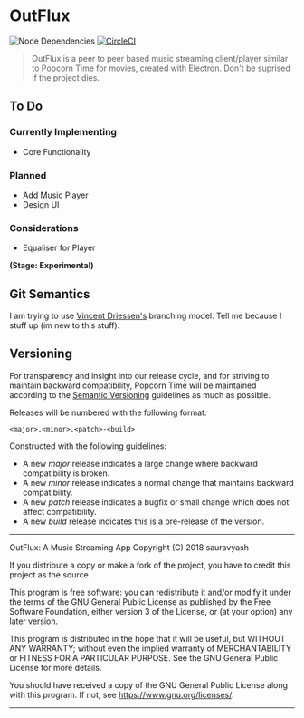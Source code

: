 # OutFlux
![Node Dependencies](https://david-dm.org/outflux/outflux.svg)
[![CircleCI](https://circleci.com/gh/OutFlux/OutFlux.svg?style=shield)](https://circleci.com/gh/OutFlux/OutFlux)

> OutFlux is a peer to peer based music streaming client/player similar to Popcorn Time for movies, created with Electron. Don't be suprised if the project dies.

## To Do
### Currently Implementing
- Core Functionality

### Planned

- Add Music Player
- Design UI

### Considerations
- Equaliser for Player

**(Stage: Experimental)**

## Git Semantics
I am trying to use [Vincent Driessen's](https://nvie.com/posts/a-successful-git-branching-model/) branching model. Tell me because I stuff up (im new to this stuff).


## Versioning

For transparency and insight into our release cycle, and for striving to maintain backward compatibility, Popcorn Time will be maintained according to the [Semantic Versioning](http://semver.org/) guidelines as much as possible.

Releases will be numbered with the following format:

`<major>.<minor>.<patch>-<build>`

Constructed with the following guidelines:

* A new *major* release indicates a large change where backward compatibility is broken.
* A new *minor* release indicates a normal change that maintains backward compatibility.
* A new *patch* release indicates a bugfix or small change which does not affect compatibility.
* A new *build* release indicates this is a pre-release of the version.


***

OutFlux: A Music Streaming App
Copyright (C) 2018 sauravyash

If you distribute a copy or make a fork of the project, you have to credit this project as the source.

This program is free software: you can redistribute it and/or modify it under the terms of the GNU General Public License as published by the Free Software Foundation, either version 3 of the License, or (at your option) any later version.

This program is distributed in the hope that it will be useful, but WITHOUT ANY WARRANTY; without even the implied warranty of MERCHANTABILITY or FITNESS FOR A PARTICULAR PURPOSE. See the GNU General Public License for more details.

You should have received a copy of the GNU General Public License along with this program. If not, see <https://www.gnu.org/licenses/>.
***

